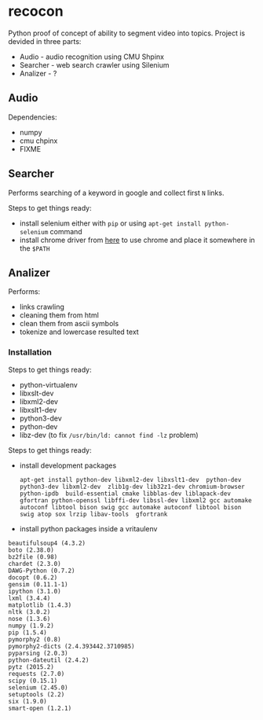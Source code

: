 # recocon
Python proof of concept of ability to segment video into topics.
Project is devided in three parts:
  * Audio - audio recognition using CMU Shpinx
  * Searcher - web search crawler using Silenium
  * Analizer - ?


## Audio
Dependencies:
  * numpy
  * cmu chpinx
  * FIXME

## Searcher
Performs searching of a keyword in google and collect first `N` links.

Steps to get things ready:
  * install selenium either with `pip` or using `apt-get install python-selenium` command
  * install chrome driver from [here](https://sites.google.com/a/chromium.org/chromedriver/downloads) to use chrome and place it somewhere in the `$PATH`

## Analizer

Performs:
  * links crawling
  * cleaning them from html
  * clean them from ascii symbols
  * tokenize and lowercase resulted text


### Installation

Steps to get things ready:
  * python-virtualenv
  * libxslt-dev
  * libxml2-dev
  * libxslt1-dev
  * python3-dev
  * python-dev
  * libz-dev (to fix `/usr/bin/ld: cannot find -lz` problem)


Steps to get things ready:
  * install development packages
    ```
    apt-get install python-dev libxml2-dev libxslt1-dev  python-dev python3-dev libxml2-dev  zlib1g-dev lib32z1-dev chromium-browser   python-ipdb  build-essential cmake libblas-dev liblapack-dev gfortran python-openssl libffi-dev libssl-dev libxml2 gcc automake autoconf libtool bison swig gcc automake autoconf libtool bison swig atop sox lrzip libav-tools  gfortrank
    ```
  * install python packages inside a vritaulenv
  ```
  beautifulsoup4 (4.3.2)
  boto (2.38.0)
  bz2file (0.98)
  chardet (2.3.0)
  DAWG-Python (0.7.2)
  docopt (0.6.2)
  gensim (0.11.1-1)
  ipython (3.1.0)
  lxml (3.4.4)
  matplotlib (1.4.3)
  nltk (3.0.2)
  nose (1.3.6)
  numpy (1.9.2)
  pip (1.5.4)
  pymorphy2 (0.8)
  pymorphy2-dicts (2.4.393442.3710985)
  pyparsing (2.0.3)
  python-dateutil (2.4.2)
  pytz (2015.2)
  requests (2.7.0)
  scipy (0.15.1)
  selenium (2.45.0)
  setuptools (2.2)
  six (1.9.0)
  smart-open (1.2.1)
  ```


